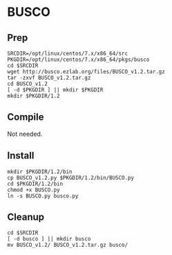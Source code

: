 # BUSCO

## Prep
```
SRCDIR=/opt/linux/centos/7.x/x86_64/src
PKGDIR=/opt/linux/centos/7.x/x86_64/pkgs/busco
cd $SRCDIR
wget http://busco.ezlab.org/files/BUSCO_v1.2.tar.gz
tar -zxvf BUSCO_v1.2.tar.gz
cd BUSCO_v1.2
[ -d $PKGDIR ] || mkdir $PKGDIR
mkdir $PKGDIR/1.2
```

## Compile
Not needed.

## Install
```
mkdir $PKGDIR/1.2/bin
cp BUSCO_v1.2.py $PKGDIR/1.2/bin/BUSCO.py
cd $PKGDIR/1.2/bin
chmod +x BUSCO.py
ln -s BUSCO.py busco.py
```

## Cleanup
```
cd $SRCDIR
[ -d busco ] || mkdir busco
mv BUSCO_v1.2/ BUSCO_v1.2.tar.gz busco/
```
